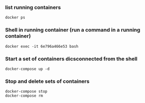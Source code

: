 ### list running containers
    docker ps

### Shell in running container (run a command in a running container)

    docker exec -it 6e796a466e53 bash

### Start a set of containers dicsconnected from the shell

    docker-compose up -d

### Stop and delete sets of containers

    docker-compose stop
    docker-compose rm
